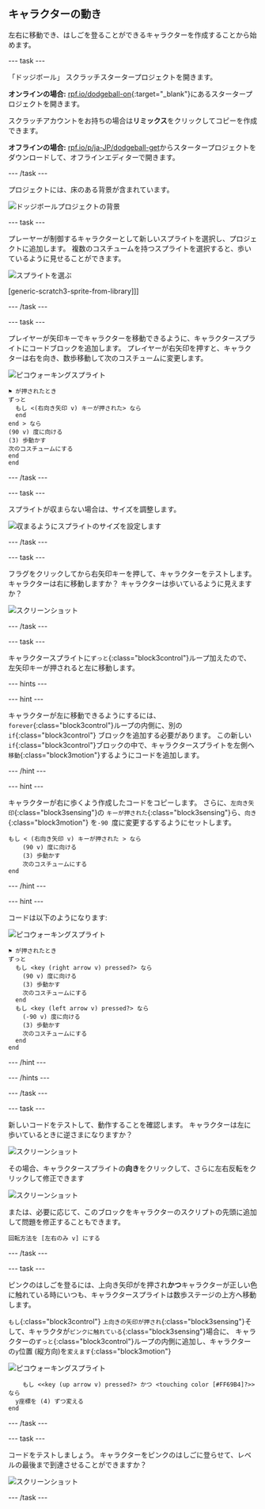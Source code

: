 ## キャラクターの動き

左右に移動でき、はしごを登ることができるキャラクターを作成することから始めます。

--- task ---

「ドッジボール」 スクラッチスタータープロジェクトを開きます。

**オンラインの場合:** [rpf.io/dodgeball-on](http://rpf.io/dodgeball-on){:target="_blank"}にあるスタータープロジェクトを開きます。

スクラッチアカウントをお持ちの場合は**リミックス**をクリックしてコピーを作成できます。

**オフラインの場合:** [rpf.io/p/ja-JP/dodgeball-get](http://rpf.io/p/ja-JP/dodgeball-get)からスタータープロジェクトをダウンロードして、オフラインエディターで開きます。

--- /task ---

プロジェクトには、床のある背景が含まれています。

![ドッジボールプロジェクトの背景](images/dodge-background.png)

--- task ---

プレーヤーが制御するキャラクターとして新しいスプライトを選択し、プロジェクトに追加します。 複数のコスチュームを持つスプライトを選択すると、歩いているように見せることができます。

![スプライトを選ぶ](images/dodge-characters.png)

[generic-scratch3-sprite-from-library]]]

--- /task ---

--- task ---

プレイヤーが矢印キーでキャラクターを移動できるように、キャラクタースプライトにコードブロックを追加します。 プレイヤーが右矢印を押すと、キャラクターは右を向き、数歩移動して次のコスチュームに変更します。

![ピコウォーキングスプライト](images/pico_walking_sprite.png)

```blocks3
⚑ が押されたとき
ずっと 
  もし <(右向き矢印 v) キーが押された> なら
  end
end > なら
(90 v) 度に向ける
(3) 歩動かす
次のコスチュームにする
end
end
```

--- /task ---

--- task ---

スプライトが収まらない場合は、サイズを調整します。

![収まるようにスプライトのサイズを設定します](images/dodge-sprite-size-annotated.png)

--- /task ---

--- task ---

フラグをクリックしてから右矢印キーを押して、キャラクターをテストします。 キャラクターは右に移動しますか？ キャラクターは歩いているように見えますか？

![スクリーンショット](images/dodge-walking.png)

--- /task ---

--- task ---

キャラクタースプライトに`ずっと`{:class="block3control"}ループ加えたので、左矢印キーが押されると左に移動します。

--- hints ---


--- hint ---

キャラクターが左に移動できるようにするには、 `forever`{:class="block3control"}ループの内側に、別の `if`{:class="block3control"} ブロックを追加する必要があります。 この新しい `if`{:class="block3control"}ブロックの中で、キャラクタースプライトを左側へ`移動`{:class="block3motion"}するようにコードを追加します。

--- /hint ---

--- hint ---

キャラクターが右に歩くよう作成したコードをコピーします。 さらに、`左向き矢印`{:class="block3sensing"}の `キーが押された`{:class="block3sensing"}ら、`向き`{:class="block3motion"} を`-90 `度に変更するするようにセットします。

```blocks3
もし < (右向き矢印 v) キーが押された > なら
    (90 v) 度に向ける
    (3) 歩動かす
    次のコスチュームにする
end
```

--- /hint ---

--- hint ---

コードは以下のようになります:

![ピコウォーキングスプライト](images/pico_walking_sprite.png)

```blocks3
⚑ が押されたとき
ずっと 
  もし <key (right arrow v) pressed?> なら 
    (90 v) 度に向ける
    (3) 歩動かす
    次のコスチュームにする
  end
  もし <key (left arrow v) pressed?> なら 
    (-90 v) 度に向ける
    (3) 歩動かす
    次のコスチュームにする
  end
end
```

--- /hint ---

--- /hints ---

--- /task ---

--- task ---

新しいコードをテストして、動作することを確認します。 キャラクターは左に歩いているときに逆さまになりますか？

![スクリーンショット](images/dodge-upside-down.png)

その場合、キャラクタースプライトの**向き**をクリックして、さらに左右反転をクリックして修正できます

![スクリーンショット](images/dodge-left-right-annotated.png)

または、必要に応じて、このブロックをキャラクターのスクリプトの先頭に追加して問題を修正することもできます。

```blocks3
回転方法を [左右のみ v] にする
```

--- /task ---

--- task ---

ピンクのはしごを登るには、上向き矢印がを押され**かつ**キャラクターが正しい色に触れている時にいつも、キャラクタースプライトは数歩ステージの上方へ移動します。

`もし`{:class="block3control"} `上向きの矢印が押され`{:class="block3sensing"}そして、キャラクタが`ピンクに触れている`{:class="block3sensing"}場合に、 キャラクターの`ずっと`{:class="block3control"}ループの内側に追加し、キャラクターの`y`位置 (縦方向)を`変えます`{:class="block3motion"}

![ピコウォーキングスプライト](images/pico_walking_sprite.png)

```blocks3
    もし <<key (up arrow v) pressed?> かつ <touching color [#FF69B4]?>> なら 
  y座標を (4) ずつ変える
end
```

--- /task ---

--- task ---

コードをテストしましょう。 キャラクターをピンクのはしごに登らせて、レベルの最後まで到達させることができますか？

![スクリーンショット](images/dodge-test-character.png)

--- /task ---